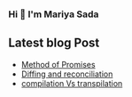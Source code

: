 ### Hi 👋 I'm Mariya Sada

<!--
**mariyasada/mariyasada** is a ✨ _special_ ✨ repository because its `README.md` (this file) appears on your GitHub profile.

Here are some ideas to get you started:

- 🔭 I’m currently working on ...
- 🌱 I’m currently learning React JS
- 👯 I’m looking to collaborate on ...
- 🤔 I’m looking for help with ...
- 💬 Ask me about ...
- 📫 How to reach me: ...
- 😄 Pronouns: ...
- ⚡ Fun fact: ...
-->

## Latest blog Post
- [Method of Promises](https://mariyasada.hashnode.dev/different-methods-of-promises)
- [Diffing and reconciliation](https://mariyasada.hashnode.dev/virtual-dom-diffing-and-reconciliation)
- [compilation Vs transpilation](https://mariyasada.hashnode.dev/compilation-vs-transpilation)

